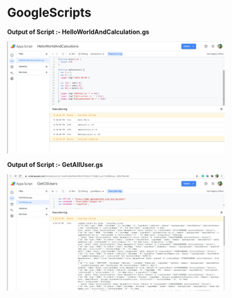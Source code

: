 # GoogleScripts

**Output of Script :- HelloWorldAndCalculation.gs**

![alt text](https://github.com/Kaustubh-Wadagavi/GoogleScripts/blob/master/HelloWorldAndCalculations.png)

**Output of Script :- GetAllUser.gs**

![alt text](https://github.com/Kaustubh-Wadagavi/GoogleScripts/blob/master/GetAllUsers.png)



